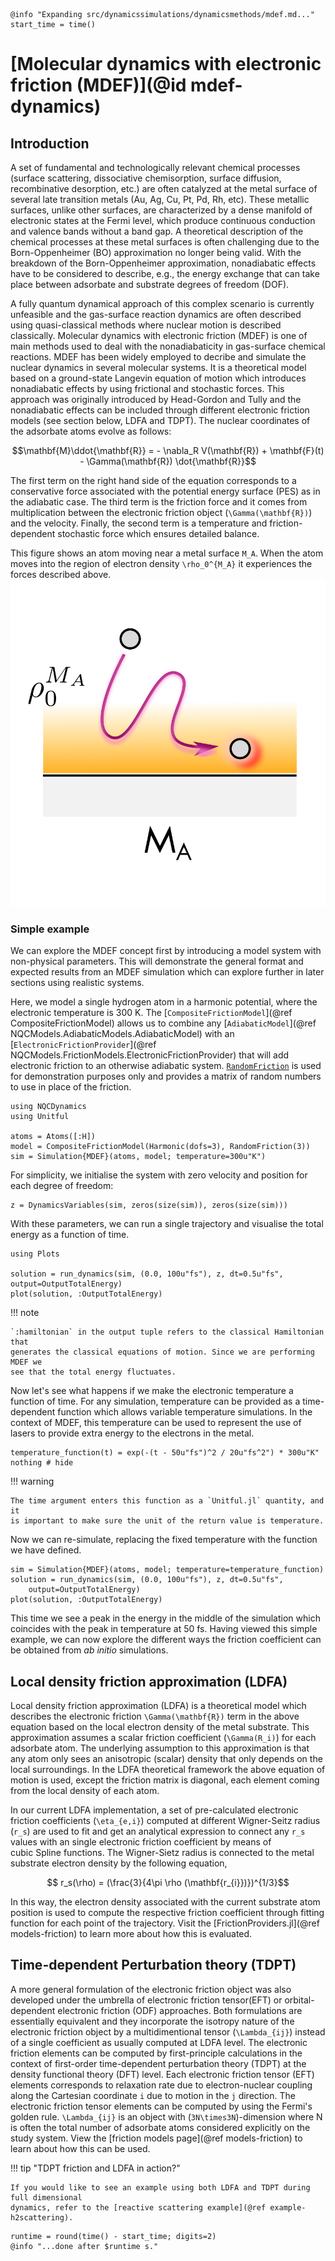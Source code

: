 ```@setup logging
@info "Expanding src/dynamicssimulations/dynamicsmethods/mdef.md..."
start_time = time()
```
# [Molecular dynamics with electronic friction (MDEF)](@id mdef-dynamics)

## Introduction
 
A set of fundamental and technologically relevant chemical processes (surface scattering, dissociative chemisorption, surface diffusion, recombinative desorption, etc.) are often catalyzed at the metal surface of several late transition metals (Au, Ag, Cu, Pt, Pd, Rh, etc). These metallic surfaces, unlike other surfaces, are characterized by a dense manifold of electronic states at the Fermi level, which produce continuous conduction and valence bands without a band gap. A theoretical description of the chemical processes at these metal surfaces is often challenging due to the Born-Oppenheimer (BO) approximation no longer being valid. With the breakdown of the Born-Oppenheimer approximation,  nonadiabatic effects have to be considered to describe, e.g., the energy exchange that can take place between adsorbate and substrate degrees of freedom (DOF).


A fully quantum dynamical approach of this complex scenario is currently unfeasible and the gas-surface reaction dynamics are often described using quasi-classical methods where nuclear motion is described classically.
Molecular dynamics with electronic friction (MDEF) is one of main methods used to deal with the nonadiabaticity in gas-surface chemical reactions. MDEF has been widely employed to decribe and simulate the nuclear dynamics in several molecular systems. It is a theoretical model based on a ground-state Langevin equation of motion which introduces nonadiabatic effects by using frictional and stochastic forces. This approach was originally introduced by Head-Gordon and Tully and the nonadiabatic effects can be included through different electronic friction models (see section below, LDFA and TDPT).
The nuclear coordinates of the adsorbate atoms evolve as follows:
```math
\mathbf{M}\ddot{\mathbf{R}} = - \nabla_R V(\mathbf{R}) + \mathbf{F}(t) - \Gamma(\mathbf{R}) \dot{\mathbf{R}}
```
The first term on the right hand side of the equation corresponds to a conservative force associated with the potential energy surface (PES) as in the adiabatic case. The third term is the friction force and it comes from multiplication between the electronic friction object (``\Gamma(\mathbf{R})``) and the velocity.
Finally, the second term is a temperature and friction-dependent stochastic force which ensures detailed balance.

This figure shows an atom moving near a metal surface ``M_A``. When the atom moves into the
region of electron density ``\rho_0^{M_A}`` it experiences the forces described above.
![ldfa motion](../../assets/figures/ldfa_motion.png)

### Simple example

We can explore the MDEF concept first by introducing a model system with non-physical
parameters. This will demonstrate the general format and expected results from an MDEF
simulation which can explore further in later sections using realistic systems.

Here, we model a single hydrogen atom in a harmonic potential,
where the electronic temperature is 300 K.
The [`CompositeFrictionModel`](@ref CompositeFrictionModel) allows us to combine any
[`AdiabaticModel`](@ref NQCModels.AdiabaticModels.AdiabaticModel)
with an [`ElectronicFrictionProvider`](@ref NQCModels.FrictionModels.ElectronicFrictionProvider) 
that will add electronic friction to an otherwise adiabatic system.
[`RandomFriction`](@ref) is used for demonstration purposes only and provides a matrix of random numbers to use in place of the friction.
```@example mdef
using NQCDynamics
using Unitful

atoms = Atoms([:H])
model = CompositeFrictionModel(Harmonic(dofs=3), RandomFriction(3))
sim = Simulation{MDEF}(atoms, model; temperature=300u"K")
```

For simplicity, we initialise the system with zero velocity and position for each
degree of freedom:
```@example mdef
z = DynamicsVariables(sim, zeros(size(sim)), zeros(size(sim)))
```

With these parameters, we can run a single trajectory and visualise the total energy as
a function of time.
```@example mdef
using Plots

solution = run_dynamics(sim, (0.0, 100u"fs"), z, dt=0.5u"fs", output=OutputTotalEnergy)
plot(solution, :OutputTotalEnergy)
```

!!! note

    `:hamiltonian` in the output tuple refers to the classical Hamiltonian that
    generates the classical equations of motion. Since we are performing MDEF we
    see that the total energy fluctuates.

Now let's see what happens if we make the electronic temperature a function of time.
For any simulation, temperature can be provided as a time-dependent function which allows
variable temperature simulations.
In the context of MDEF, this temperature can be used to represent the use of lasers to provide
extra energy to the electrons in the metal.

```@example mdef
temperature_function(t) = exp(-(t - 50u"fs")^2 / 20u"fs^2") * 300u"K"
nothing # hide
```

!!! warning

    The time argument enters this function as a `Unitful.jl` quantity, and it
    is important to make sure the unit of the return value is temperature.

Now we can re-simulate, replacing the fixed temperature with the function we have defined.

```@example mdef
sim = Simulation{MDEF}(atoms, model; temperature=temperature_function)
solution = run_dynamics(sim, (0.0, 100u"fs"), z, dt=0.5u"fs",
    output=OutputTotalEnergy)
plot(solution, :OutputTotalEnergy)
```

This time we see a peak in the energy in the middle of the simulation which coincides
with the peak in temperature at 50 fs.
Having viewed this simple example, we can now explore the different ways the friction
coefficient can be obtained from *ab initio* simulations. 

## Local density friction approximation (LDFA)

Local density friction approximation (LDFA) is a theoretical model which describes the electronic friction ``\Gamma(\mathbf{R})`` term in the above equation based on the local electron density of the metal substrate. This approximation assumes a scalar friction coefficient (``\Gamma(R_i)``) for each adsorbate atom. The underlying assumption to this approximation is that any atom only sees an anisotropic (scalar) density that only depends on the local surroundings. In the LDFA theoretical framework the above equation of motion is used, except the friction matrix is diagonal, each element coming from the local density
of each atom.

In our current LDFA implementation, a set of pre-calculated electronic friction coefficients (``\eta_{e,i}``) computed at different Wigner-Seitz radius (``r_s``) are used to fit and get an analytical expression to connect any ``r_s`` values with an single electronic friction coefficient by means of   
cubic Spline functions. The Wigner-Sietz radius is connected to the metal substrate electron density by the following equation, 

```math
   r_s(\rho) = (\frac{3}{4\pi \rho (\mathbf{r_{i}})})^{1/3}
```

In this way, the electron density associated with the current substrate atom position is used to compute the respective friction coefficient through fitting function for each point of the trajectory.
Visit the [FrictionProviders.jl](@ref models-friction) to learn more about how this is evaluated.

## Time-dependent Perturbation theory (TDPT)

A more general formulation of the electronic friction object was also developed under the umbrella of electronic friction tensor(EFT) or orbital-dependent electronic friction (ODF) approaches. Both formulations are essentially equivalent and they incorporate the isotropy nature of the electronic friction object by a multidimentional tensor (``\Lambda_{ij}``) instead of a single coefficient as usually computed at LDFA level.  The electronic friction elements can be computed by first-principle calculations in the context of first-order time-dependent perturbation theory (TDPT) at the density functional theory (DFT) level.
Each electronic friction tensor (EFT) elements corresponds to relaxation rate due to electron-nuclear coupling along the Cartesian coordinate ``i`` due to motion in the ``j`` direction. The electronic friction tensor elements can be computed by using the Fermi's golden rule.
``\Lambda_{ij}`` is an object with (``3N\times3N``)-dimension where N is often the total number of adsorbate atoms considered explicitly on the study system.
View the [friction models page](@ref models-friction) to learn about how this can be used.

!!! tip "TDPT friction and LDFA in action?"

    If you would like to see an example using both LDFA and TDPT during full dimensional
    dynamics, refer to the [reactive scattering example](@ref example-h2scattering).
```@setup logging
runtime = round(time() - start_time; digits=2)
@info "...done after $runtime s."
```
